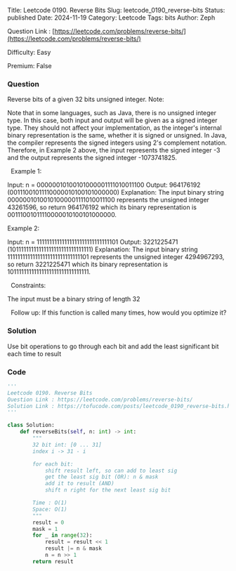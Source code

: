 Title: Leetcode 0190. Reverse Bits
Slug: leetcode_0190_reverse-bits
Status: published
Date: 2024-11-19
Category: Leetcode
Tags: bits
Author: Zeph

Question Link : [https://leetcode.com/problems/reverse-bits/](https://leetcode.com/problems/reverse-bits/)

Difficulty: Easy

Premium: False

### Question
Reverse bits of a given 32 bits unsigned integer.
Note:

Note that in some languages, such as Java, there is no unsigned integer type. In this case, both input and output will be given as a signed integer type. They should not affect your implementation, as the integer's internal binary representation is the same, whether it is signed or unsigned.
In Java, the compiler represents the signed integers using 2's complement notation. Therefore, in Example 2 above, the input represents the signed integer -3 and the output represents the signed integer -1073741825.

 
Example 1:

Input: n = 00000010100101000001111010011100
Output:    964176192 (00111001011110000010100101000000)
Explanation: The input binary string 00000010100101000001111010011100 represents the unsigned integer 43261596, so return 964176192 which its binary representation is 00111001011110000010100101000000.

Example 2:

Input: n = 11111111111111111111111111111101
Output:   3221225471 (10111111111111111111111111111111)
Explanation: The input binary string 11111111111111111111111111111101 represents the unsigned integer 4294967293, so return 3221225471 which its binary representation is 10111111111111111111111111111111.

 
Constraints:

The input must be a binary string of length 32

 
Follow up: If this function is called many times, how would you optimize it?

### Solution

Use bit operations to go through each bit and add the least significant bit each time to result 


### Code
```python
'''
Leetcode 0190. Reverse Bits
Question Link : https://leetcode.com/problems/reverse-bits/
Solution Link : https://tofucode.com/posts/leetcode_0190_reverse-bits.html
'''

class Solution:
    def reverseBits(self, n: int) -> int:
        """
        32 bit int: [0 ... 31]
        index i -> 31 - i

        for each bit:
            shift result left, so can add to least sig
            get the least sig bit (OR): n & mask
            add it to result (AND)
            shift n right for the next least sig bit

        Time : O(1)
        Space: O(1)
        """
        result = 0
        mask = 1
        for _ in range(32):
            result = result << 1
            result |= n & mask
            n = n >> 1
        return result
```

